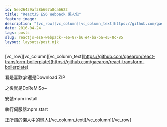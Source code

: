 ```yaml
---
id: 5ee26439af38b667a8ca6622
title: "ReactJS ES6 Webpack 懶人包"
feature_image: 
description: "[vc_row][vc_column][vc_column_text]https://github.com/gaearon/react-transform-boilerplate"
date: 2016-04-24
tags: posts
slug: reactjs-es6-webpack--e6-87-b6-e4-ba-ba-e5-8c-85
layout: layouts/post.njk
---
```


\[vc\_row\]\[vc\_column\]\[vc\_column\_text\][https://github.com/gaearon/react-transform-boilerplate](https://github.com/gaearon/react-transform-boilerplate)

看是喜歡git還是Download ZIP

之後就是DoReMiSo~

安裝:npm install

執行伺服器:npm start

正所謂的懶人中的懶人\[/vc\_column\_text\]\[/vc\_column\]\[/vc\_row\]

